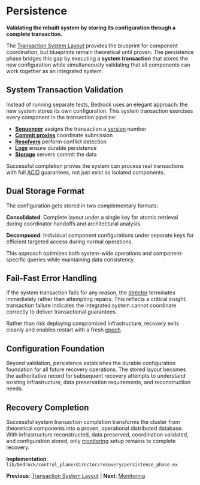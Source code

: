 # Persistence

**Validating the rebuilt system by storing its configuration through a complete transaction.**

The [Transaction System Layout](transaction-system-layout.md) provides the blueprint for component coordination, but blueprints remain theoretical until proven. The persistence phase bridges this gap by executing a **system transaction** that stores the new configuration while simultaneously validating that all components can work together as an integrated system.

## System Transaction Validation

Instead of running separate tests, Bedrock uses an elegant approach: the new system stores its own configuration. This system transaction exercises every component in the transaction pipeline:

- **[Sequencer](../../components/control-plane/sequencer.md)** assigns the transaction a [version](../../glossary.md#version) number
- **[Commit proxies](../../components/control-plane/commit-proxy.md)** coordinate submission 
- **[Resolvers](../../components/control-plane/resolver.md)** perform conflict detection
- **[Logs](../../components/data-plane/log.md)** ensure durable persistence
- **[Storage](../../components/data-plane/storage.md)** servers commit the data

Successful completion proves the system can process real transactions with full [ACID](../../glossary.md#acid) guarantees, not just exist as isolated components.

## Dual Storage Format

The configuration gets stored in two complementary formats:

**Consolidated**: Complete layout under a single key for atomic retrieval during coordinator handoffs and architectural analysis.

**Decomposed**: Individual component configurations under separate keys for efficient targeted access during normal operations.

This approach optimizes both system-wide operations and component-specific queries while maintaining data consistency.

## Fail-Fast Error Handling

If the system transaction fails for any reason, the [director](../../glossary.md#director) terminates immediately rather than attempting repairs. This reflects a critical insight: transaction failure indicates the integrated system cannot coordinate correctly to deliver transactional guarantees.

Rather than risk deploying compromised infrastructure, recovery exits cleanly and enables restart with a fresh [epoch](../../glossary.md#epoch).

## Configuration Foundation

Beyond validation, persistence establishes the durable configuration foundation for all future recovery operations. The stored layout becomes the authoritative record for subsequent recovery attempts to understand existing infrastructure, data preservation requirements, and reconstruction needs.

## Recovery Completion

Successful system transaction completion transforms the cluster from theoretical components into a proven, operational distributed database. With infrastructure reconstructed, data preserved, coordination validated, and configuration stored, only [monitoring](monitoring.md) setup remains to complete recovery.

**Implementation**: `lib/bedrock/control_plane/director/recovery/persistence_phase.ex`

**Previous**: [Transaction System Layout](transaction-system-layout.md) | **Next**: [Monitoring](monitoring.md)